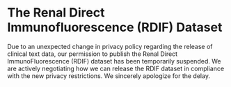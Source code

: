 # The Renal Direct Immunofluorescence (RDIF) Dataset

Due to an unexpected change in privacy policy regarding the release of clinical text data, our permission to publish the Renal Direct ImmunoFluorescence (RDIF) dataset has been temporarily suspended. We are actively negotiating how we can release the RDIF dataset in compliance with the new privacy restrictions. We sincerely apologize for the delay.